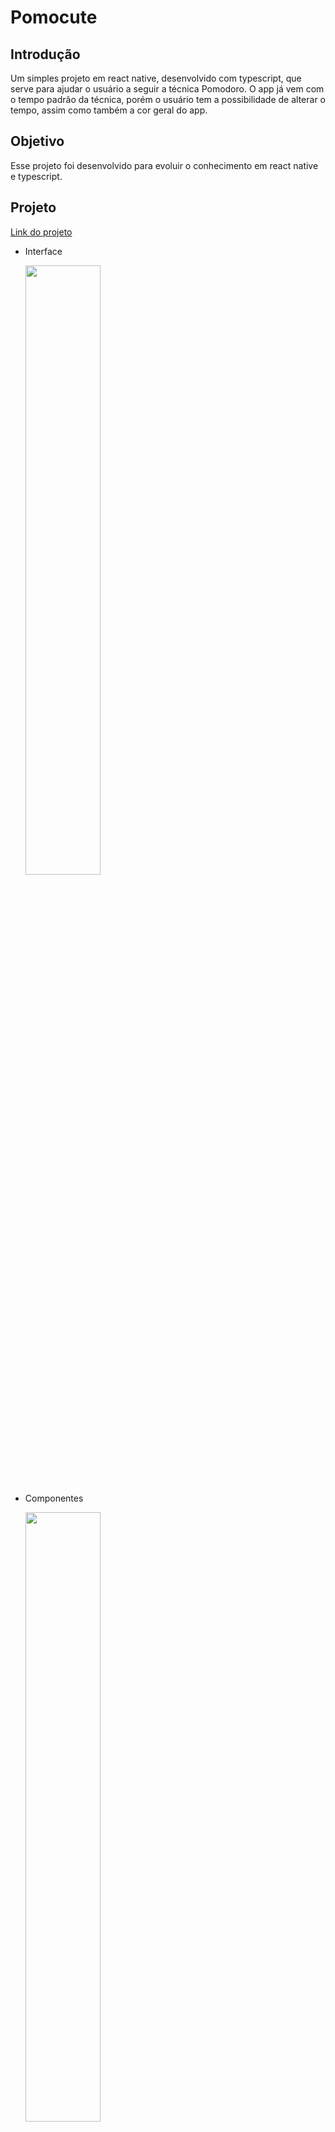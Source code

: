 # Pomocute

## Introdução

Um simples projeto em react native, desenvolvido com typescript, que serve para ajudar o usuário a seguir a técnica Pomodoro. 
O app já vem com o tempo padrão da técnica, porém o usuário tem a possibilidade de alterar o tempo, assim como também a cor geral do app.

## Objetivo

Esse projeto foi desenvolvido para evoluir o conhecimento em react native e typescript.

## Projeto 

[Link do projeto](https://www.figma.com/file/397lYiYHT85BPDPgHQqWjV/Pomocute?node-id=0%3A1&t=jRLbAMbGHgDTmbUB-1)

* Interface

  <img src="https://user-images.githubusercontent.com/83174653/197642709-7bc13a1b-2f38-4b1a-9872-f1f068c82ad4.png" width="50%" />

* Componentes

  <img src="https://user-images.githubusercontent.com/83174653/197642953-6f2e2cae-4d6a-4135-bbc6-41ebdd9dc8cc.png" width="50%" />

* Paleta de cores
  
  <img src="https://user-images.githubusercontent.com/83174653/197643357-3c33900d-7d07-4b72-baeb-627633387df7.png" width="70%" />

 ## Necessidades do Usuário e Requisitos do Software
 
[Link para o documento](https://docs.google.com/document/d/1uhMJSbENiGtFhuybQojOMDzJ6dCHOt-UeCvniPRtf70/edit?usp=sharing)
